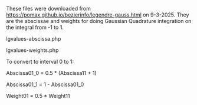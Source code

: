 These files were downloaded from https://pomax.github.io/bezierinfo/legendre-gauss.html on 9-3-2025. They are the abscissae and weights for doing Gaussian Quadrature integration on the integral from -1 to 1. 

lgvalues-abscissa.php

lgvalues-weights.php

To convert to interval 0 to 1:

Abscissa01_0 = 0.5 * (Abscissa11 + 1)

Abscissa01_1 = 1 - Abscissa01_0

Weight01 = 0.5 * Weight11
